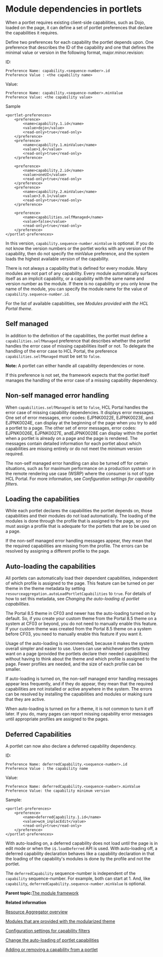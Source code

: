 # Module dependencies in portlets 

When a portlet requires existing client-side capabilities, such as Dojo, loaded on the page, it can define a set of portlet preferences that declare the capabilities it requires.

Define two preferences for each capability the portlet depends upon. One preference that describes the ID of the capability and one that defines the minimal value or version in the following format, major.minor.revision:

ID:

```
Preference Name: capability.<sequence-number>.id
Preference Value : <the capability name>
```

Value:

```
Preference Name: capability.<sequence-number>.minValue
Preference Value: <the capability value>
```

Sample

```
<portlet-preferences>
    <preference>
        <name>capability.1.id</name>
        <value>dojo</value>
        <read-only>true</read-only>
    </preference>
    <preference>
        <name>capability.1.minValue</name>
        <value>1.6</value>
        <read-only>true</read-only>
    </preference>
        
    <preference>
        <name>capability.2.id</name>
        <value>oneUI</value>
        <read-only>true</read-only>
    </preference>
    <preference>
        <name>capability.2.minValue</name>
        <value>3.0.1</value>
        <read-only>true</read-only>
    </preference>

    <preference>
        <name>capabilities.selfManaged</name>
        <value>false</value>
        <read-only>true</read-only>
    </preference>            
</portlet-preferences>
```

In this version, `capability.sequence-number.minValue` is optional. If you do not know the version numbers or the portlet works with any version of the capability, then do not specify the minValue preference, and the system loads the highest available version of the capability.

There is not always a capability that is defined for every module. Many modules are not part of any capability. Every module automatically surfaces itself as an implicit capability, or a capability with the same name and version number as the module. If there is no capability or you only know the name of the module, you can specify the module name for the value of `capability.sequence-number.id`.

For the list of available capabilities, see *Modules provided with the HCL Portal theme*.

## Self managed

In addition to the definition of the capabilities, the portlet must define a `capabilities.selfManaged` preference that describes whether the portlet handles the error case of missing capabilities itself or not. To delegate the handling of the error case to HCL Portal, the preference `capabilities.selfManaged` must be set to `false`.

**Note:** A portlet can either handle all capability dependencies or none.

If this preference is not set, the framework expects that the portlet itself manages the handling of the error case of a missing capability dependency.

## Non-self managed error handling

When `capabilities.selfManaged` is set to `false`, HCL Portal handles the error case of missing capability dependencies. It displays error messages. One set of error messages, error codes: EJPNK0022E, EJPNK0023E, and EJPNK0024E, can display at the beginning of the page when you try to add a portlet to a page. The other set of error messages, error codes: EJPNK0026E, EJPNK0027E, andEJPNK0028E can display within the portlet when a portlet is already on a page and the page is rendered. The messages contain detailed information for each portlet about which capabilities are missing entirely or do not meet the minimum version required.

The non-self managed error handling can also be turned off for certain situations, such as for maximum performance on a production system or in the remote rendering use case \(WSRP\) where the consumer is not of type HCL Portal. For more information, see *Configuration settings for capability filters*.

## Loading the capabilities

While each portlet declares the capabilities the portlet depends on, those capabilities and their modules do not load automatically. The loading of the modules is done through the profile that is assigned to the page, so you must assign a profile that is adequate for the portlets that are to be used on a page.

If the non-self managed error handling messages appear, they mean that the required capabilities are missing from the profile. The errors can be resolved by assigning a different profile to the page.

## Auto-loading the capabilities

All portlets can automatically load their dependent capabilities, independent of which profile is assigned to the page. This feature can be turned on per theme in the theme metadata by setting `resourceaggregation.autoLoadPortletCapabilities` to `true`. For details of how to set this metadata, see *Changing the auto-loading of portlet capabilities*.

The Portal 8.5 theme in CF03 and newer has the auto-loading turned on by default. So, if you create your custom theme from the Portal 8.5 theme on a system at CF03 or beyond, you do not need to manually enable this feature. If your custom theme was created from the Portal 8.5 theme on a system before CF03, you need to manually enable this feature if you want it.

Usage of the auto-loading is recommended, because it makes the system overall simpler and easier to use. Users can use whichever portlets they want on a page \(provided the portlets declare their needed capabilities\) without having to think about the theme and which profile is assigned to the page. Fewer profiles are needed, and the size of each profile can be smaller.

If auto-loading is turned on, the non-self managed error handling messages appear less frequently, and if they do appear, they mean that the required capabilities are not installed or active anywhere in the system. The errors can be resolved by installing the capabilities and modules or making sure that they are active.

When auto-loading is turned on for a theme, it is not common to turn it off later. If you do, many pages can report missing capability error messages until appropriate profiles are assigned to the pages.

## Deferred Capabilities

A portlet can now also declare a deferred capability dependency.

ID:

```
Preference Name: deferredCapability.<sequence-number>.id
Preference Value : the capability name
```

Value:

```
Preference Name: deferredCapability.<sequence-number>.minValue
Preference Value: the capability minimum version
```

Sample:

```
<portlet-preferences>
    <preference>
        <name>deferredCapability.1.id</name>
        <value>wcm_inplacEdit</value>
        <read-only>true</read-only>
    </preference>
</portlet-preferences>
```

With auto-loading on, a deferred capability does not load until the page is in edit mode or when the `i$.loadDeferred` API is used. With auto-loading off, a deferred capability declaration behaves like a capability declaration in that the loading of the capability's modules is done by the profile and not the portlet.

The `deferredCapability` sequence-number is independent of the `capability` sequence-number. For example, both can start at 1. And, like `capability`, `deferredCapability.sequence-number.minValue` is optional.

**Parent topic:**[The module framework ](../dev-theme/themeopt_module.md)

**Related information**  


[Resource Aggregator overview ](../dev-theme/themeopt_reso_agg.md)

[Modules that are provided with the modularized theme ](../dev-theme/themeopt_oob.md)

[Configuration settings for capability filters ](../dev-theme/themeopt_mod_capfilter_settings.md)

[Change the auto-loading of portlet capabilities ](../dev-theme/themeopt_chng_auto_load_cap.md)

[Adding or removing a capability from a portlet ](../dev-theme/themeopt_add_cap_portlet.md)

